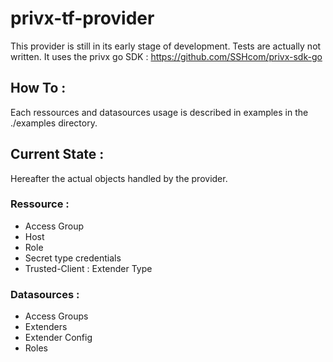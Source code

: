 # privx-tf-provider

This provider is still in its early stage of development.
Tests are actually not written.
It uses the privx go SDK : https://github.com/SSHcom/privx-sdk-go

## How To :

Each ressources and datasources usage is described in examples in the ./examples directory.

## Current State :

Hereafter the actual objects handled by the provider.

### Ressource :
 - Access Group
 - Host
 - Role
 - Secret type credentials
 - Trusted-Client : Extender Type

### Datasources :
 - Access Groups
 - Extenders
 - Extender Config
 - Roles

